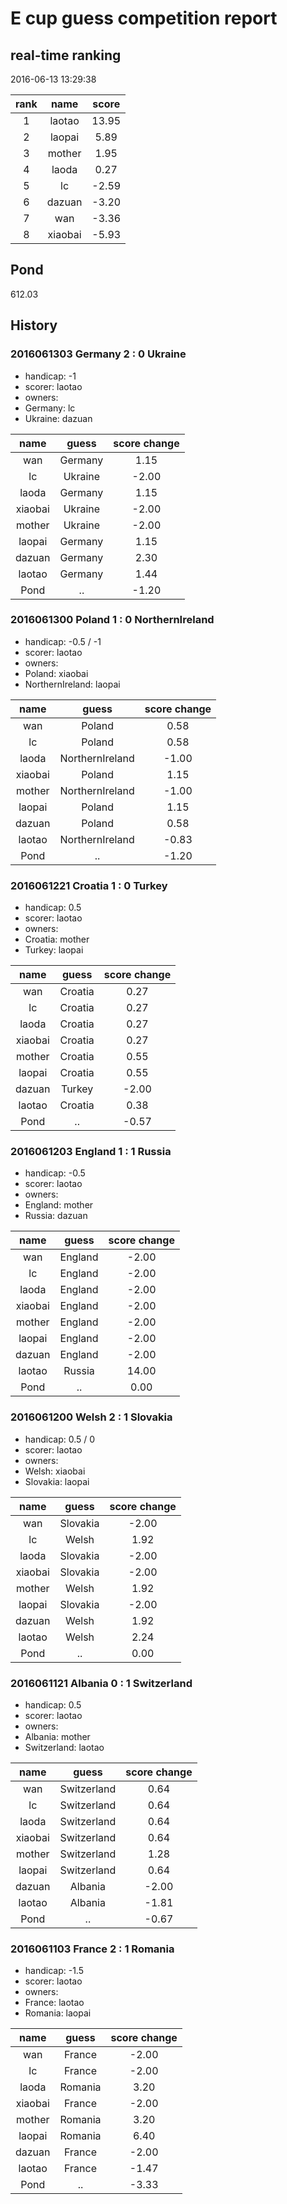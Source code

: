 # E cup guess competition report
## real-time ranking
2016-06-13 13:29:38

|rank|name|score|
|:---:|:---:|:---:|
|1|laotao|13.95|
|2|laopai|5.89|
|3|mother|1.95|
|4|laoda|0.27|
|5|lc|-2.59|
|6|dazuan|-3.20|
|7|wan|-3.36|
|8|xiaobai|-5.93|

## Pond
612.03

## History

### 2016061303 Germany 2 : 0 Ukraine
- handicap: -1
- scorer: laotao
- owners:
 - Germany: lc
 - Ukraine: dazuan


|name|guess|score change|
|:---:|:---:|:---:|
|wan|Germany|1.15|
|lc|Ukraine|-2.00|
|laoda|Germany|1.15|
|xiaobai|Ukraine|-2.00|
|mother|Ukraine|-2.00|
|laopai|Germany|1.15|
|dazuan|Germany|2.30|
|laotao|Germany|1.44|
|Pond|..|-1.20|

### 2016061300 Poland 1 : 0 NorthernIreland
- handicap: -0.5 / -1
- scorer: laotao
- owners:
 - Poland: xiaobai
 - NorthernIreland: laopai


|name|guess|score change|
|:---:|:---:|:---:|
|wan|Poland|0.58|
|lc|Poland|0.58|
|laoda|NorthernIreland|-1.00|
|xiaobai|Poland|1.15|
|mother|NorthernIreland|-1.00|
|laopai|Poland|1.15|
|dazuan|Poland|0.58|
|laotao|NorthernIreland|-0.83|
|Pond|..|-1.20|

### 2016061221 Croatia 1 : 0 Turkey
- handicap: 0.5
- scorer: laotao
- owners:
 - Croatia: mother
 - Turkey: laopai


|name|guess|score change|
|:---:|:---:|:---:|
|wan|Croatia|0.27|
|lc|Croatia|0.27|
|laoda|Croatia|0.27|
|xiaobai|Croatia|0.27|
|mother|Croatia|0.55|
|laopai|Croatia|0.55|
|dazuan|Turkey|-2.00|
|laotao|Croatia|0.38|
|Pond|..|-0.57|

### 2016061203 England 1 : 1 Russia
- handicap: -0.5
- scorer: laotao
- owners:
 - England: mother
 - Russia: dazuan


|name|guess|score change|
|:---:|:---:|:---:|
|wan|England|-2.00|
|lc|England|-2.00|
|laoda|England|-2.00|
|xiaobai|England|-2.00|
|mother|England|-2.00|
|laopai|England|-2.00|
|dazuan|England|-2.00|
|laotao|Russia|14.00|
|Pond|..|0.00|

### 2016061200 Welsh 2 : 1 Slovakia
- handicap: 0.5 / 0
- scorer: laotao
- owners:
 - Welsh: xiaobai
 - Slovakia: laopai


|name|guess|score change|
|:---:|:---:|:---:|
|wan|Slovakia|-2.00|
|lc|Welsh|1.92|
|laoda|Slovakia|-2.00|
|xiaobai|Slovakia|-2.00|
|mother|Welsh|1.92|
|laopai|Slovakia|-2.00|
|dazuan|Welsh|1.92|
|laotao|Welsh|2.24|
|Pond|..|0.00|

### 2016061121 Albania 0 : 1 Switzerland
- handicap: 0.5
- scorer: laotao
- owners:
 - Albania: mother
 - Switzerland: laotao


|name|guess|score change|
|:---:|:---:|:---:|
|wan|Switzerland|0.64|
|lc|Switzerland|0.64|
|laoda|Switzerland|0.64|
|xiaobai|Switzerland|0.64|
|mother|Switzerland|1.28|
|laopai|Switzerland|0.64|
|dazuan|Albania|-2.00|
|laotao|Albania|-1.81|
|Pond|..|-0.67|

### 2016061103 France 2 : 1 Romania
- handicap: -1.5
- scorer: laotao
- owners:
 - France: laotao
 - Romania: laopai


|name|guess|score change|
|:---:|:---:|:---:|
|wan|France|-2.00|
|lc|France|-2.00|
|laoda|Romania|3.20|
|xiaobai|France|-2.00|
|mother|Romania|3.20|
|laopai|Romania|6.40|
|dazuan|France|-2.00|
|laotao|France|-1.47|
|Pond|..|-3.33|
